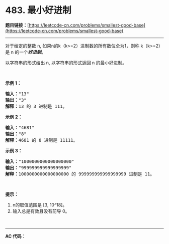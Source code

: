 # 483. 最小好进制

**题目链接：**[https://leetcode-cn.com/problems/smallest-good-base](https://leetcode-cn.com/problems/smallest-good-base)

---

<div class="content__1Y2H">
 <div class="notranslate">
  <p>对于给定的整数 n, 如果n的k（k&gt;=2）进制数的所有数位全为1，则称&nbsp;k（k&gt;=2）是 n 的一个<em><strong>好进制</strong></em>。</p> 
  <p>以字符串的形式给出 n, 以字符串的形式返回 n 的最小好进制。</p> 
  <p>&nbsp;</p> 
  <p><strong>示例 1：</strong></p> 
  <pre class="language-text"><strong>输入：</strong>"13"
<strong>输出：</strong>"3"
<strong>解释：</strong>13 的 3 进制是 111。
</pre> 
  <p><strong>示例 2：</strong></p> 
  <pre class="language-text"><strong>输入：</strong>"4681"
<strong>输出：</strong>"8"
<strong>解释：</strong>4681 的 8 进制是 11111。
</pre> 
  <p><strong>示例 3：</strong></p> 
  <pre class="language-text"><strong>输入：</strong>"1000000000000000000"
<strong>输出：</strong>"999999999999999999"
<strong>解释：</strong>1000000000000000000 的 999999999999999999 进制是 11。
</pre> 
  <p>&nbsp;</p> 
  <p><strong>提示：</strong></p> 
  <ol> 
   <li>n的取值范围是&nbsp;[3, 10^18]。</li> 
   <li>输入总是有效且没有前导 0。</li> 
  </ol> 
  <p>&nbsp;</p> 
 </div>
</div>

---

**AC 代码：**

```java

```